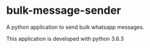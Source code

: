 # bulk-message-sender
A python application to send bulk whatsapp messages.

This application is developed with python 3.6.3